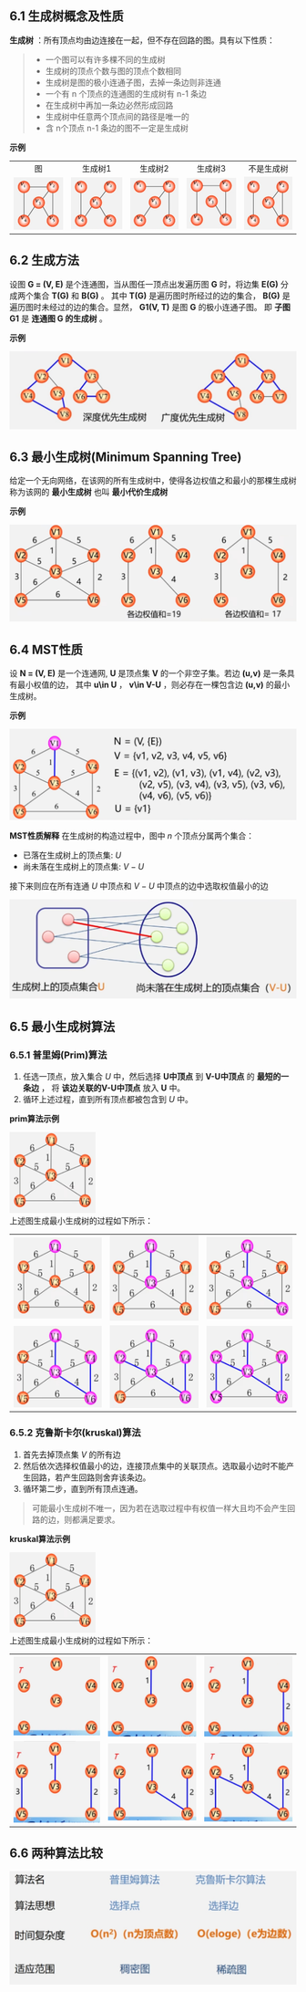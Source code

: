 ## 6.1 生成树概念及性质
**生成树** ：所有顶点均由边连接在一起，但不存在回路的图。具有以下性质：  
>- 一个图可以有许多棵不同的生成树  
>- 生成树的顶点个数与图的顶点个数相同  
>- 生成树是图的极小连通子图，去掉一条边则非连通  
>- 一个有 n 个顶点的连通图的生成树有 n-1 条边  
>- 在生成树中再加一条边必然形成回路
>- 生成树中任意两个顶点间的路径是唯一的
>- 含 n个顶点 n-1 条边的图不一定是生成树

**示例**
<table border="0" margin-left: auto margin-right: auto>
  <tr>
      <td style="text-align: center;">图</td>
      <td style="text-align: center;">生成树1</td>
      <td style="text-align: center;">生成树2</td>
      <td style="text-align: center;">生成树3</td>
      <td style="text-align: center;">不是生成树</td>
  </tr>
  <tr>
     <td><img src="./images/图.png"> </img></td>
     <td><img src="./images/生成树1.png"> </img></td>
     <td><img src="./images/生成树2.png"> </img></td>
     <td><img src="./images/生成树3.png"> </img></td>
     <td><img src="./images/不是生成树.png"> </img></td>
  </tr>
</table>

## 6.2 生成方法
设图 **G = (V, E)** 是个连通图，当从图任一顶点出发遍历图 **G** 时，将边集 **E(G)** 分成两个集合 **T(G)** 和 **B(G)** 。
其中 **T(G)** 是遍历图时所经过的边的集合， **B(G)** 是遍历图时未经过的边的集合。显然， **G1(V, T)** 是图 **G** 的极小连通子图。
即 **子图 G1** 是 **连通图 G 的生成树** 。

**示例**
<div><img src = "./images/BFS生成树和DFS生成树.png"></div>

## 6.3 最小生成树(Minimum Spanning Tree)
给定一个无向网络，在该网的所有生成树中，使得各边权值之和最小的那棵生成树称为该网的 **最小生成树** 也叫 **最小代价生成树** 

**示例**
<div><img src = "./images/最小生成树示例.png"></div>

## 6.4 MST性质
设 **N = (V, E)** 是一个连通网, **U** 是顶点集 **V** 的一个非空子集。若边 **(u,v)** 是一条具有最小权值的边，
其中 **u\in U** ， **v\in V-U** ，则必存在一棵包含边 **(u,v)** 的最小生成树。  

**示例**  
<div><img src = "./images/MST性质示例.png"></div>

**MST性质解释**
在生成树的构造过程中，图中 $n$ 个顶点分属两个集合：  
- 已落在生成树上的顶点集:  $U$   
- 尚未落在生成树上的顶点集: $V-U$  

接下来则应在所有连通 $U$ 中顶点和 $V-U$ 中顶点的边中选取权值最小的边  
<div><img src = "./images/MST性质解释.png"></div>

## 6.5 最小生成树算法
### 6.5.1 普里姆(Prim)算法
1. 任选一顶点，放入集合 $U$ 中，然后选择 **U中顶点** 到 **V-U中顶点** 的 **最短的一条边** ，
将 **该边关联的V-U中顶点** 放入 **U** 中。  
2. 循环上述过程，直到所有顶点都被包含到 $U$ 中。  

**prim算法示例**
<div><img src = "./images/prim1.png" width = 30%></div>
上述图生成最小生成树的过程如下所示：
<table border="0" margin-left: auto margin-right: auto>
  <tr>
     <td><img src="./images/prim2.png"> </img></td>
     <td><img src="./images/prim3.png"> </img></td>
     <td><img src="./images/prim4.png"> </img></td>
  </tr>
  <tr>
     <td><img src="./images/prim5.png"> </img></td>
     <td><img src="./images/prim6.png"> </img></td>
     <td><img src="./images/prim7.png"> </img></td>
  </tr>
</table>

### 6.5.2 克鲁斯卡尔(kruskal)算法
1. 首先去掉顶点集 $V$ 的所有边
2. 然后依次选择权值最小的边，连接顶点集中的关联顶点。选取最小边时不能产生回路，若产生回路则舍弃该条边。
3. 循环第二步，直到所有顶点连通。

>可能最小生成树不唯一，因为若在选取过程中有权值一样大且均不会产生回路的边，则都满足要求。

**kruskal算法示例**
<div><img src = "./images/prim1.png" width = 30%></div>
上述图生成最小生成树的过程如下所示：
<table border="0" margin-left: auto margin-right: auto>
  <tr>
     <td><img src="./images/kruskal1.png"> </img></td>
     <td><img src="./images/kruskal2.png"> </img></td>
     <td><img src="./images/kruskal3.png"> </img></td>
  </tr>
  <tr>
     <td><img src="./images/kruskal4.png"> </img></td>
     <td><img src="./images/kruskal5.png"> </img></td>
     <td><img src="./images/kruskal6.png"> </img></td>
  </tr>
</table>

## 6.6 两种算法比较  
<div><img src = "./images/两种算法比较.png"></div>
